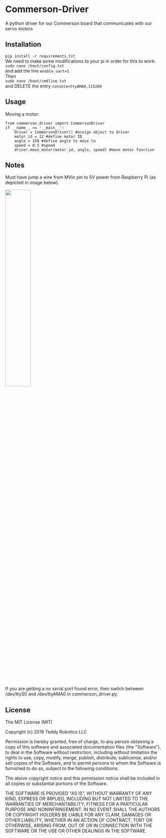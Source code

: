 # Commerson-Driver
A python driver for our Commerson board that communicates with our servo motors

## Installation
 
`pip install -r requirements.txt`  
We need to make some modifications to your pi in order for this to work:  
```sudo nano /boot/config.txt```  
and add the line `enable_uart=1`  
Then  
```sudo nano /boot/cmdline.txt```  
and DELETE the entry `console=ttyAMA0,115200` 

 
## Usage
 
Moving a motor:
```
from commerson_driver import CommersonDriver
if __name__ == '__main__':
    driver = CommersonDriver() #assign object to driver
    motor_id = 12 #define motor ID
    angle = 150 #define angle to move to
    speed = 0.5 #speed
    driver.move_motor(motor_id, angle, speed) #move motor function
```

## Notes

Must have jump a wire from MVin pin to 5V power from Raspberry Pi (as depicted in image below).

<img src="mvin_example.jpg" width="40%">

If you are getting a no serial port found error, then switch between /dev/ttyS0 and /dev/ttyAMA0 in commerson_driver.py.

## License
 
The MIT License (MIT)

Copyright (c) 2019 Teddy Robotics LLC

Permission is hereby granted, free of charge, to any person obtaining a copy of this software and associated documentation files (the "Software"), to deal in the Software without restriction, including without limitation the rights to use, copy, modify, merge, publish, distribute, sublicense, and/or sell copies of the Software, and to permit persons to whom the Software is furnished to do so, subject to the following conditions:

The above copyright notice and this permission notice shall be included in all copies or substantial portions of the Software.

THE SOFTWARE IS PROVIDED "AS IS", WITHOUT WARRANTY OF ANY KIND, EXPRESS OR IMPLIED, INCLUDING BUT NOT LIMITED TO THE WARRANTIES OF MERCHANTABILITY, FITNESS FOR A PARTICULAR PURPOSE AND NONINFRINGEMENT. IN NO EVENT SHALL THE AUTHORS OR COPYRIGHT HOLDERS BE LIABLE FOR ANY CLAIM, DAMAGES OR OTHER LIABILITY, WHETHER IN AN ACTION OF CONTRACT, TORT OR OTHERWISE, ARISING FROM, OUT OF OR IN CONNECTION WITH THE SOFTWARE OR THE USE OR OTHER DEALINGS IN THE SOFTWARE.
